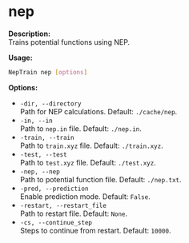 # nep
**Description:**  
Trains potential functions using NEP.

**Usage:**  
```bash
NepTrain nep [options]
```

**Options:**  
- `-dir, --directory`  
  Path for NEP calculations. Default: `./cache/nep`.
- `-in, --in`  
  Path to `nep.in` file. Default: `./nep.in`.
- `-train, --train`  
  Path to `train.xyz` file. Default: `./train.xyz`.
- `-test, --test`  
  Path to `test.xyz` file. Default: `./test.xyz`.
- `-nep, --nep`  
  Path to potential function file. Default: `./nep.txt`.
- `-pred, --prediction`  
  Enable prediction mode. Default: `False`.
- `-restart, --restart_file`  
  Path to restart file. Default: `None`.
- `-cs, --continue_step`  
  Steps to continue from restart. Default: `10000`.

 